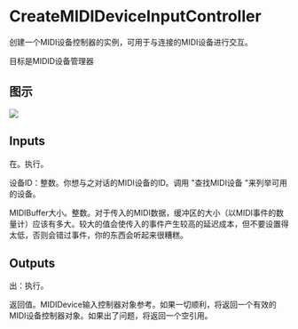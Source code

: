 # CreateMIDIDeviceInputController

创建一个MIDI设备控制器的实例，可用于与连接的MIDI设备进行交互。

目标是MIDID设备管理器

## 图示

![]($-20221218-20053904.png)

## Inputs

在。执行。

设备ID：整数。你想与之对话的MIDI设备的ID。调用 "查找MIDI设备 "来列举可用的设备。

MIDIBuffer大小。整数。对于传入的MIDI数据，缓冲区的大小（以MIDI事件的数量计）应该有多大。较大的值会使传入的事件产生较高的延迟成本，但不要设置得太低，否则会错过事件，你的东西会听起来很糟糕。

## Outputs

出：执行。

返回值。MIDIDevice输入控制器对象参考。如果一切顺利，将返回一个有效的MIDI设备控制器对象。如果出了问题，将返回一个空引用。
